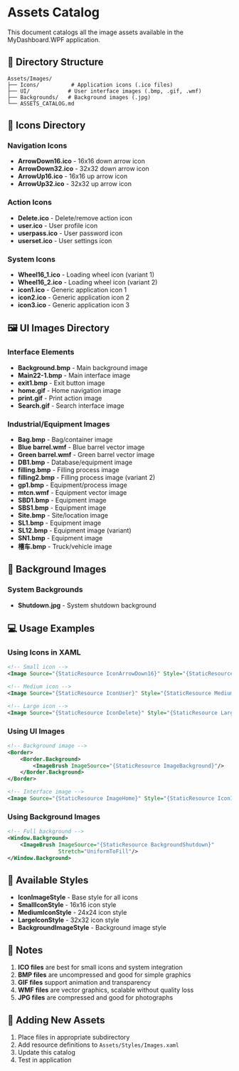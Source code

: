 # Assets Catalog

This document catalogs all the image assets available in the MyDashboard.WPF application.

## 📁 Directory Structure

```
Assets/Images/
├── Icons/          # Application icons (.ico files)
├── UI/            # User interface images (.bmp, .gif, .wmf)
├── Backgrounds/   # Background images (.jpg)
└── ASSETS_CATALOG.md
```

## 🎯 Icons Directory

### Navigation Icons

- **ArrowDown16.ico** - 16x16 down arrow icon
- **ArrowDown32.ico** - 32x32 down arrow icon
- **ArrowUp16.ico** - 16x16 up arrow icon
- **ArrowUp32.ico** - 32x32 up arrow icon

### Action Icons

- **Delete.ico** - Delete/remove action icon
- **user.ico** - User profile icon
- **userpass.ico** - User password icon
- **userset.ico** - User settings icon

### System Icons

- **Wheel16_1.ico** - Loading wheel icon (variant 1)
- **Wheel16_2.ico** - Loading wheel icon (variant 2)
- **icon1.ico** - Generic application icon 1
- **icon2.ico** - Generic application icon 2
- **icon3.ico** - Generic application icon 3

## 🖼️ UI Images Directory

### Interface Elements

- **Background.bmp** - Main background image
- **Main22-1.bmp** - Main interface image
- **exit1.bmp** - Exit button image
- **home.gif** - Home navigation image
- **print.gif** - Print action image
- **Search.gif** - Search interface image

### Industrial/Equipment Images

- **Bag.bmp** - Bag/container image
- **Blue barrel.wmf** - Blue barrel vector image
- **Green barrel.wmf** - Green barrel vector image
- **DB1.bmp** - Database/equipment image
- **filling.bmp** - Filling process image
- **filling2.bmp** - Filling process image (variant 2)
- **gp1.bmp** - Equipment/process image
- **mtcn.wmf** - Equipment vector image
- **SBD1.bmp** - Equipment image
- **SBS1.bmp** - Equipment image
- **Site.bmp** - Site/location image
- **SL1.bmp** - Equipment image
- **SL12.bmp** - Equipment image (variant)
- **SN1.bmp** - Equipment image
- **槽车.bmp** - Truck/vehicle image

## 🎨 Background Images

### System Backgrounds

- **Shutdown.jpg** - System shutdown background

## 💻 Usage Examples

### Using Icons in XAML

```xml
<!-- Small icon -->
<Image Source="{StaticResource IconArrowDown16}" Style="{StaticResource SmallIconStyle}"/>

<!-- Medium icon -->
<Image Source="{StaticResource IconUser}" Style="{StaticResource MediumIconStyle}"/>

<!-- Large icon -->
<Image Source="{StaticResource IconDelete}" Style="{StaticResource LargeIconStyle}"/>
```

### Using UI Images

```xml
<!-- Background image -->
<Border>
    <Border.Background>
        <ImageBrush ImageSource="{StaticResource ImageBackground}"/>
    </Border.Background>
</Border>

<!-- Interface image -->
<Image Source="{StaticResource ImageHome}" Style="{StaticResource IconImageStyle}"/>
```

### Using Background Images

```xml
<!-- Full background -->
<Window.Background>
    <ImageBrush ImageSource="{StaticResource BackgroundShutdown}"
                Stretch="UniformToFill"/>
</Window.Background>
```

## 🎨 Available Styles

- **IconImageStyle** - Base style for all icons
- **SmallIconStyle** - 16x16 icon style
- **MediumIconStyle** - 24x24 icon style
- **LargeIconStyle** - 32x32 icon style
- **BackgroundImageStyle** - Background image style

## 📝 Notes

1. **ICO files** are best for small icons and system integration
2. **BMP files** are uncompressed and good for simple graphics
3. **GIF files** support animation and transparency
4. **WMF files** are vector graphics, scalable without quality loss
5. **JPG files** are compressed and good for photographs

## 🔄 Adding New Assets

1. Place files in appropriate subdirectory
2. Add resource definitions to `Assets/Styles/Images.xaml`
3. Update this catalog
4. Test in application

